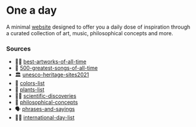 # One a day

A minimal [website](https://iretes.github.io/one-a-day/) designed to offer you a daily dose of inspiration through a curated collection of art, music, philosophical concepts and more.

### Sources

- 🧑‍🎨 [best-artworks-of-all-time](https://www.kaggle.com/datasets/ikarus777/best-artworks-of-all-time)
- 🎼 [500-greatest-songs-of-all-time](https://www.kaggle.com/datasets/omarhanyy/500-greatest-songs-of-all-time)
- 🏛️ [unesco-heritage-sites2021](https://www.kaggle.com/datasets/ramjasmaurya/unesco-heritage-sites2021)
- 🎨 [colors-list](https://en.wikipedia.org/wiki/Lists_of_colors)
- 🌿 [plants-list](https://gist.github.com/researchranks/ffe24c33df30e64f51271ddec83b4af6)
- 🧑‍🔬 [scientific-discoveries](https://en.wikipedia.org/wiki/Timeline_of_scientific_discoveries)
- 💭 [philosophical-concepts](https://en.wikipedia.org/wiki/List_of_philosophical_concepts)
- 🗣️ [phrases-and-sayings](https://www.kaggle.com/datasets/bryanb/phrases-and-sayings)
- 🏳️‍🌈 [international-day-list](https://www.un.org/en/observances/list-days-weeks)